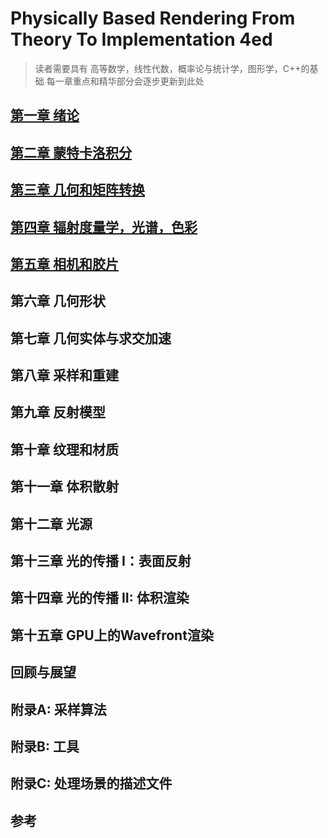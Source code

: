 # Physically Based Rendering From Theory To Implementation 4ed

> 读者需要具有 高等数学，线性代数，概率论与统计学，图形学，C++的基础
> 每一章重点和精华部分会逐步更新到此处

## [第一章 绪论](chapter1/chapter1.md)

## [第二章 蒙特卡洛积分](chapter2/chapter2.md)

## [第三章 几何和矩阵转换](chapter3/chapter3.md)

## [第四章 辐射度量学，光谱，色彩](chapter4/chapter4.md)

## [第五章 相机和胶片](chapter5/chater5.md)

## 第六章 几何形状

## 第七章 几何实体与求交加速

## 第八章 采样和重建

## 第九章 反射模型

## 第十章 纹理和材质

## 第十一章 体积散射

## 第十二章 光源

## 第十三章 光的传播 I：表面反射

## 第十四章 光的传播 II: 体积渲染

## 第十五章 GPU上的Wavefront渲染

## 回顾与展望

## 附录A: 采样算法

## 附录B: 工具

## 附录C: 处理场景的描述文件

## 参考